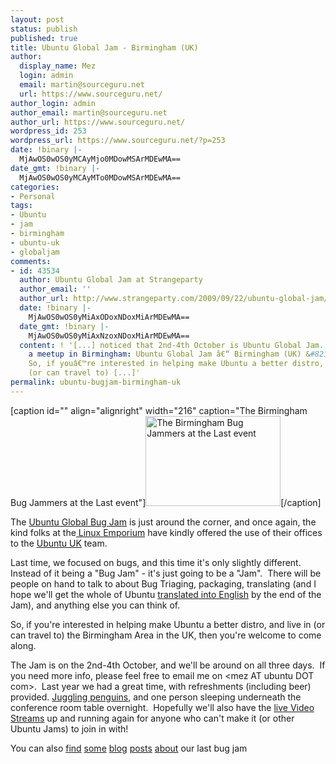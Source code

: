 ```yaml
---
layout: post
status: publish
published: true
title: Ubuntu Global Jam - Birmingham (UK)
author:
  display_name: Mez
  login: admin
  email: martin@sourceguru.net
  url: https://www.sourceguru.net/
author_login: admin
author_email: martin@sourceguru.net
author_url: https://www.sourceguru.net/
wordpress_id: 253
wordpress_url: https://www.sourceguru.net/?p=253
date: !binary |-
  MjAwOS0wOS0yMCAyMjo0MDowMSArMDEwMA==
date_gmt: !binary |-
  MjAwOS0wOS0yMCAyMTo0MDowMSArMDEwMA==
categories:
- Personal
tags:
- Ubuntu
- jam
- birmingham
- ubuntu-uk
- globaljam
comments:
- id: 43534
  author: Ubuntu Global Jam at Strangeparty
  author_email: ''
  author_url: http://www.strangeparty.com/2009/09/22/ubuntu-global-jam/
  date: !binary |-
    MjAwOS0wOS0yMiAxODoxNDoxMiArMDEwMA==
  date_gmt: !binary |-
    MjAwOS0wOS0yMiAxNzoxNDoxMiArMDEwMA==
  content: ! '[...] noticed that 2nd-4th October is Ubuntu Global Jam. There is actually
    a meetup in Birmingham: Ubuntu Global Jam â€“ Birmingham (UK) &#8211; Source Guru
    So, if youâ€™re interested in helping make Ubuntu a better distro, and live in
    (or can travel to) [...]'
permalink: ubuntu-bugjam-birmingham-uk
---
```

<p>[caption id="" align="alignright" width="216" caption="The Birmingham Bug Jammers at the Last event"]<img title="Jammers hard at work" src="http://blog.daviey.com/wp-content/uploads/2009/02/gbj-08-birmingham.jpg" alt="The Birmingham Bug Jammers at the Last event" width="216" height="144" />[/caption]</p>
<p>The <a href="https://wiki.ubuntu.com/UbuntuGlobalJam">Ubuntu Global Bug Jam</a> is just around the corner, and once again, the kind folks at the<a href="http://linuxemporium.co.uk/"> Linux Emporium</a> have kindly offered the use of their offices to the <a href="http://www.ubuntu-uk.org">Ubuntu UK</a> team.</p>
<p>Last time, we focused on bugs, and this time it's only slightly different.  Instead of it being a "Bug Jam" - it's just going to be a "Jam".  There will be people on hand to talk to about Bug Triaging, packaging, translating (and I hope we'll get the whole of Ubuntu <a href="https://translations.edge.launchpad.net/ubuntu/karmic/+lang/en_GB">translated into English</a> by the end of the Jam), and anything else you can think of.</p>
<p>So, if you're interested in helping make Ubuntu a better distro, and live in (or can travel to) the Birmingham Area in the UK, then you're welcome to come along.</p>
<p>The Jam is on the 2nd-4th October, and we'll be around on all three days.  If you need more info, please feel free to email me on &lt;mez AT ubuntu DOT com&gt;.  Last year we had a great time, with refreshments (including beer) provided. <a href="http://mooney.wibbleh.com/images/ubj_penguinjuggling_resized.JPG">Juggling penguins</a>, and one person sleeping underneath the conference room table overnight.  Hopefully we'll also have the <a href="http://blog.glock.co.za/global-bug-jam-2009-south-africa">live Video Streams</a> up and running again for anyone who can't make it (or other Ubuntu Jams) to join in with!</p>
<p>You can also <a href="http://joshh.co.uk/index.php/2009/02/21/global-bug-jam/">find</a> <a href="http://blog.zrmt.com/2009/02/21/ubuntu-global-bugjam/">some</a> <a href="http://mooney.wibbleh.com/index.php?entry=entry090221-135028">blog</a> <a href="http://blog.daviey.com/ubuntu/ubuntu-uk-community-bug-jam-09.html">posts</a> <a href="http://mooney.wibbleh.com/index.php?entry=entry090222-130407">about</a> our last bug jam</p>
